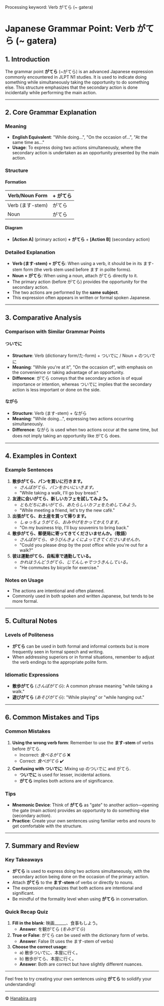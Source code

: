 Processing keyword: Verb がてら (~ gatera)
# Japanese Grammar Point: Verb がてら (~ gatera)

## 1. Introduction
The grammar point **がてら** (~がてら) is an advanced Japanese expression commonly encountered in JLPT N1 studies. It is used to indicate doing something while simultaneously taking the opportunity to do something else. This structure emphasizes that the secondary action is done incidentally while performing the main action.

---
## 2. Core Grammar Explanation
### Meaning
- **English Equivalent**: "While doing...", "On the occasion of...", "At the same time as..."
- **Usage**: To express doing two actions simultaneously, where the secondary action is undertaken as an opportunity presented by the main action.
### Structure
#### Formation
| **Verb/Noun Form**    | **+ がてら** |
|-----------------------|--------------|
| Verb (ます-stem)       | がてら       |
| Noun                  | がてら       |
#### Diagram
- **[Action A]** (primary action) **+ がてら** + **[Action B]** (secondary action)
### Detailed Explanation
- **Verb (ます-stem) + がてら**: When using a verb, it should be in its ます-stem form (the verb stem used before ます in polite forms).
- **Noun + がてら**: When using a noun, attach がてら directly to it.
- The primary action (before がてら) provides the opportunity for the secondary action.
- The two actions are performed by the **same subject**.
- This expression often appears in written or formal spoken Japanese.
---
## 3. Comparative Analysis
### Comparison with Similar Grammar Points
#### ついでに
- **Structure**: Verb (dictionary form/た-form) + ついでに / Noun + のついでに
- **Meaning**: "While you're at it", "On the occasion of", with emphasis on the convenience or taking advantage of an opportunity.
- **Difference**: がてら conveys that the secondary action is of equal importance or intention, whereas ついでに implies that the secondary action is less important or done on the side.
#### ながら
- **Structure**: Verb (ます-stem) + ながら
- **Meaning**: "While doing...", expressing two actions occurring simultaneously.
- **Difference**: ながら is used when two actions occur at the same time, but does not imply taking an opportunity like がてら does.
---
## 4. Examples in Context
### Example Sentences
1. **散歩がてら、パンを買いに行きます。**
   - *さんぽがてら、パンをかいにいきます。*
   - "While taking a walk, I'll go buy bread."
2. **友達に会いがてら、新しいカフェを試してみよう。**
   - *ともだちにあいがてら、あたらしいカフェをためしてみよう。*
   - "While meeting a friend, let's try the new café."
3. **出張がてら、お土産を買って帰ります。**
   - *しゅっちょうがてら、おみやげをかってかえります。*
   - "On my business trip, I'll buy souvenirs to bring back."
4. **散歩がてら、郵便局に寄ってきてくださいませんか。（敬語）**
   - *さんぽがてら、ゆうびんきょくによってきてくださいませんか。*
   - "Could you please drop by the post office while you're out for a walk?"
5. **彼は運動がてら、自転車で通勤している。**
   - *かれはうんどうがてら、じてんしゃでつうきんしている。*
   - "He commutes by bicycle for exercise."
### Notes on Usage
- The actions are intentional and often planned.
- Commonly used in both spoken and written Japanese, but tends to be more formal.
---
## 5. Cultural Notes
### Levels of Politeness
- **がてら** can be used in both formal and informal contexts but is more frequently seen in formal speech and writing.
- When addressing superiors or in formal situations, remember to adjust the verb endings to the appropriate polite form.
### Idiomatic Expressions
- **散歩がてら** (*さんぽがてら*): A common phrase meaning "while taking a walk."
- **遊びがてら** (*あそびがてら*): "While playing" or "while hanging out."
---
## 6. Common Mistakes and Tips
### Common Mistakes
1. **Using the wrong verb form**: Remember to use the **ます-stem** of verbs before がてら.
   - Incorrect: *食べるがてら* ❌
   - Correct: *食べがてら* ✔️
2. **Confusing with ついでに**: Mixing up のついでに and がてら.
   - **ついでに** is used for lesser, incidental actions.
   - **がてら** implies both actions are of significance.
### Tips
- **Mnemonic Device**: Think of **がてら** as "gate" to another action—opening the gate (main action) provides an opportunity to do something else (secondary action).
- **Practice**: Create your own sentences using familiar verbs and nouns to get comfortable with the structure.
---
## 7. Summary and Review
### Key Takeaways
- **がてら** is used to express doing two actions simultaneously, with the secondary action being done on the occasion of the primary action.
- Attach **がてら** to the **ます-stem** of verbs or directly to nouns.
- The expression emphasizes that both actions are intentional and significant.
- Be mindful of the formality level when using **がてら** in conversation.
### Quick Recap Quiz
1. **Fill in the blank**: 映画______、食事もしよう。
   - **Answer**: を観がてら (*をみがてら*)
2. **True or False**: がてら can be used with the dictionary form of verbs.
   - **Answer**: False (It uses the ます-stem of verbs)
3. **Choose the correct usage**:
   - a) 散歩ついでに、本屋に行く。
   - b) 散歩がてら、本屋に行く。
   - **Answer**: Both are correct but have slightly different nuances.
---
Feel free to try creating your own sentences using **がてら** to solidify your understanding!


---

© [Hanabira.org](https://hanabira.org)
